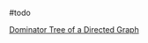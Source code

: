 #todo 

[Dominator Tree of a Directed Graph](https://tanujkhattar.wordpress.com/2016/01/11/dominator-tree-of-a-directed-graph/)